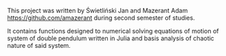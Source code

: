This project was written by Świetliński Jan and Mazerant Adam https://github.com/amazerant 
during second semester of studies.

It contains functions designed to numerical solving
equations of motion of system of double pendulum written in Julia
and basis analysis of chaotic nature of said system.
